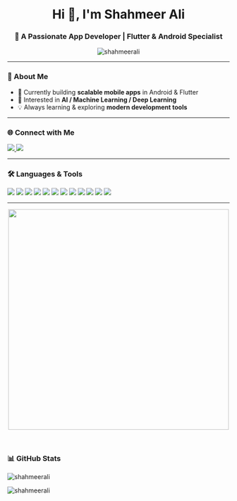 <h1 align="center">Hi 👋, I'm Shahmeer Ali</h1>
<h3 align="center">🚀 A Passionate App Developer | Flutter & Android Specialist</h3> 
<p align="center">
  <img src="https://komarev.com/ghpvc/?username=shahmeerali&label=Profile%20views&color=0e75b6&style=for-the-badge" alt="shahmeerali" />
</p>

---

### 🔭 About Me  
- 🚀 Currently building **scalable mobile apps** in Android & Flutter  
- 🤖 Interested in **AI / Machine Learning / Deep Learning**  
- 💡 Always learning & exploring **modern development tools**
---

### 🌐 Connect with Me
<p align="left">
  <a href="http://www.linkedin.com/in/shahmeer-ali-9a09b3327" target="blank">
    <img src="https://img.shields.io/badge/LinkedIn-%230A66C2.svg?&style=for-the-badge&logo=linkedin&logoColor=white" />
  </a>
  <a href="https://www.instagram.com/shahmeer.gradle?igsh=aHM2N3J0bDExdml0" target="blank">
    <img src="https://img.shields.io/badge/Instagram-%23E4405F.svg?&style=for-the-badge&logo=instagram&logoColor=white" />
  </a>
</p>

---

### 🛠️ Languages & Tools
<p align="left">
  <img src="https://img.shields.io/badge/Android-3DDC84?style=for-the-badge&logo=android&logoColor=white" />
  <img src="https://img.shields.io/badge/Flutter-02569B?style=for-the-badge&logo=flutter&logoColor=white" />
  <img src="https://img.shields.io/badge/Dart-0175C2?style=for-the-badge&logo=dart&logoColor=white" />
  <img src="https://img.shields.io/badge/Java-007396?style=for-the-badge&logo=java&logoColor=white" />
  <img src="https://img.shields.io/badge/Kotlin-0095D5?style=for-the-badge&logo=kotlin&logoColor=white" />
  <img src="https://img.shields.io/badge/Python-3776AB?style=for-the-badge&logo=python&logoColor=white" />
  <img src="https://img.shields.io/badge/C++-00599C?style=for-the-badge&logo=cplusplus&logoColor=white" />
  <img src="https://img.shields.io/badge/HTML5-E34F26?style=for-the-badge&logo=html5&logoColor=white" />
  <img src="https://img.shields.io/badge/CSS3-1572B6?style=for-the-badge&logo=css3&logoColor=white" />
  <img src="https://img.shields.io/badge/Firebase-FFCA28?style=for-the-badge&logo=firebase&logoColor=black" />
  <img src="https://img.shields.io/badge/MySQL-4479A1?style=for-the-badge&logo=mysql&logoColor=white" />
  <img src="https://img.shields.io/badge/MongoDB-47A248?style=for-the-badge&logo=mongodb&logoColor=white" />
</p>

---
<p align="center">
  <img src="https://media.giphy.com/media/v1.Y2lkPTc5MGI3NjExajRsdDJxZjlyc2drd3pqNmQ5aWRqYWl5aW5zZXIzdnY4aTZpY2UzNCZlcD12MV9naWZzX3NlYXJjaCZjdD1n/qgQUggAC3Pfv687qPC/giphy.gif" width="500" />
</p>

<br/>

### 📊 GitHub Stats
<p align="left">
  <img src="https://github-readme-stats.vercel.app/api/top-langs?username=shahmeerali&show_icons=true&locale=en&layout=compact&theme=tokyonight" alt="shahmeerali" />
</p>

<p align="left">
  <img src="https://github-readme-stats.vercel.app/api?username=shahmeerali&show_icons=true&locale=en&theme=tokyonight" alt="shahmeerali" />
</p>
